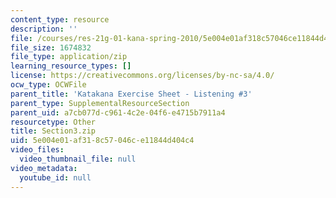 ```yaml
---
content_type: resource
description: ''
file: /courses/res-21g-01-kana-spring-2010/5e004e01af318c57046ce11844d404c4_Section3.zip
file_size: 1674832
file_type: application/zip
learning_resource_types: []
license: https://creativecommons.org/licenses/by-nc-sa/4.0/
ocw_type: OCWFile
parent_title: 'Katakana Exercise Sheet - Listening #3'
parent_type: SupplementalResourceSection
parent_uid: a7cb077d-c961-4c2e-04f6-e4715b7911a4
resourcetype: Other
title: Section3.zip
uid: 5e004e01-af31-8c57-046c-e11844d404c4
video_files:
  video_thumbnail_file: null
video_metadata:
  youtube_id: null
---
```

